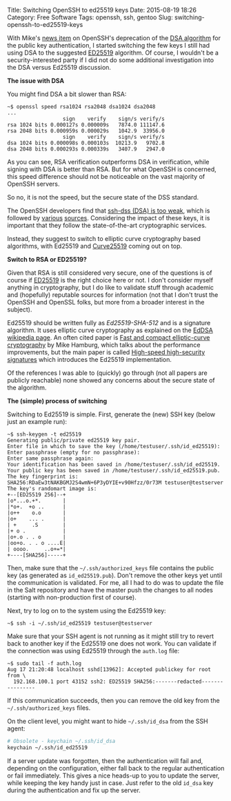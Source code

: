 Title: Switching OpenSSH to ed25519 keys
Date: 2015-08-19 18:26
Category: Free Software
Tags: openssh, ssh, gentoo
Slug: switching-openssh-to-ed25519-keys

With Mike's [news item](http://comments.gmane.org/gmane.linux.gentoo.devel/96896)
on OpenSSH's deprecation of the [DSA algorithm](https://en.wikipedia.org/wiki/Digital_Signature_Algorithm)
for the public key authentication, I started switching the few keys I still had
using DSA to the suggested [ED25519](http://ed25519.cr.yp.to/) algorithm. Of
course, I wouldn't be a security-interested party if I did not do some additional
investigation into the DSA versus Ed25519 discussion.

<!-- PELICAN_END_SUMMARY -->

**The issue with DSA**

You might find DSA a bit slower than RSA:

```
~$ openssl speed rsa1024 rsa2048 dsa1024 dsa2048
...
                  sign    verify    sign/s verify/s
rsa 1024 bits 0.000127s 0.000009s   7874.0 111147.6
rsa 2048 bits 0.000959s 0.000029s   1042.9  33956.0
                  sign    verify    sign/s verify/s
dsa 1024 bits 0.000098s 0.000103s  10213.9   9702.8
dsa 2048 bits 0.000293s 0.000339s   3407.9   2947.0
```

As you can see, RSA verification outperforms DSA in verification, while signing
with DSA is better than RSA. But for what OpenSSH is concerned, this speed
difference should not be noticeable on the vast majority of OpenSSH servers.

So no, it is not the speed, but the secure state of the DSS standard.

The OpenSSH developers find that [ssh-dss (DSA) is too weak](http://www.openssh.com/legacy.html),
which is followed by [various](http://meyering.net/nuke-your-DSA-keys/) 
[sources](https://docs.moodle.org/dev/SSH_key). Considering the impact of these keys,
it is important that they follow the state-of-the-art cryptographic services. 

Instead, they suggest to switch to elliptic curve cryptography based algorithms,
with Ed25519 and [Curve25519](https://en.wikipedia.org/wiki/Curve25519) coming out
on top.

**Switch to RSA or ED25519?**

Given that RSA is still considered very secure, one of the questions is of
course if [ED25519](http://ed25519.cr.yp.to/) is the right choice here or not.
I don't consider myself anything in cryptography, but I do like to validate stuff
through academic and (hopefully) reputable sources for information (not that I don't
trust the OpenSSH and OpenSSL folks, but more from a broader interest in the subject).

Ed25519 should be written fully as _Ed25519-SHA-512_ and is a signature
algorithm. It uses elliptic curve cryptography as explained on the
[EdDSA wikipedia page](https://en.wikipedia.org/wiki/EdDSA). An often cited
paper is [Fast and compact elliptic-curve cryptography](http://aspartame.shiftleft.org/papers/fff/fff.pdf)
by Mike Hamburg, which talks about the performance improvements, but the main
paper is called [High-speed high-security signatures](http://ed25519.cr.yp.to/ed25519-20110705.pdf)
which introduces the Ed25519 implementation.

Of the references I was able to (quickly) go through (not all papers are
publicly reachable) none showed any concerns about the secure state of the 
algorithm. 

**The (simple) process of switching**

Switching to Ed25519 is simple. First, generate the (new) SSH key (below
just an example run):

```
~$ ssh-keygen -t ed25519
Generating public/private ed25519 key pair.
Enter file in which to save the key (/home/testuser/.ssh/id_ed25519): 
Enter passphrase (empty for no passphrase): 
Enter same passphrase again: 
Your identification has been saved in /home/testuser/.ssh/id_ed25519.
Your public key has been saved in /home/testuser/.ssh/id_ed25519.pub.
The key fingerprint is:
SHA256:RDaEw3tNAKBGMJ2S4wmN+6P3yDYIE+v90Hfzz/0r73M testuser@testserver
The key's randomart image is:
+--[ED25519 256]--+
|o*...o.+*.       |
|*o+.  +o ..      |
|o++    o.o       |
|o+    ... .      |
| +     .S        |
|+ o .            |
|o+.o . . o       |
|oo+o. . . o ....E|
| oooo.     ..o+=*|
+----[SHA256]-----+
```

Then, make sure that the `~/.ssh/authorized_keys` file contains the public key
(as generated as `id_ed25519.pub`). Don't remove the other keys yet until the
communication is validated. For me, all I had to do was to update the file in
the Salt repository and have the master push the changes to all nodes (starting
with non-production first of course).

Next, try to log on to the system using the Ed25519 key:

```
~$ ssh -i ~/.ssh/id_ed25519 testuser@testserver
```

Make sure that your SSH agent is not running as it might still try to revert
back to another key if the Ed25519 one does not work. You can validate if the
connection was using Ed25519 through the `auth.log` file:

```shell-session
~$ sudo tail -f auth.log
Aug 17 21:20:48 localhost sshd[13962]: Accepted publickey for root from \
  192.168.100.1 port 43152 ssh2: ED25519 SHA256:-------redacted----------------
```

If this communication succeeds, then you can remove the old key from the `~/.ssh/authorized_keys` files.

On the client level, you might want to hide `~/.ssh/id_dsa` from the SSH agent:

```sh
# Obsolete - keychain ~/.ssh/id_dsa
keychain ~/.ssh/id_ed25519
```

If a server update was forgotten, then the authentication will fail and, depending
on the configuration, either fall back to the regular authentication or fail
immediately. This gives a nice heads-up to you to update the server, while keeping
the key handy just in case. Just refer to the old `id_dsa` key during the authentication
and fix up the server.

